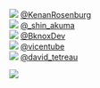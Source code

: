 
 ![](http://pbs.twimg.com/profile_images/1288539768154882050/rS1Ktl2i_normal.jpg) [@KenanRosenburg](https://twitter.com/KenanRosenburg)<br>![](http://pbs.twimg.com/profile_images/1380368268318412800/7eMPDpXx_normal.jpg) [@_shin_akuma](https://twitter.com/_shin_akuma)<br>![](http://pbs.twimg.com/profile_images/1288213147279474688/Qm4Z32f4_normal.jpg) [@BknoxDev](https://twitter.com/BknoxDev)<br>![](http://pbs.twimg.com/profile_images/1319625664715280384/AErgtyWI_normal.jpg) [@vicentube](https://twitter.com/vicentube)<br>![](http://pbs.twimg.com/profile_images/1368757174688768005/T6P_t2tf_normal.jpg) [@david_tetreau](https://twitter.com/david_tetreau)<br> 

![](https://visitor-badge.laobi.icu/badge?page_id=ponder)
